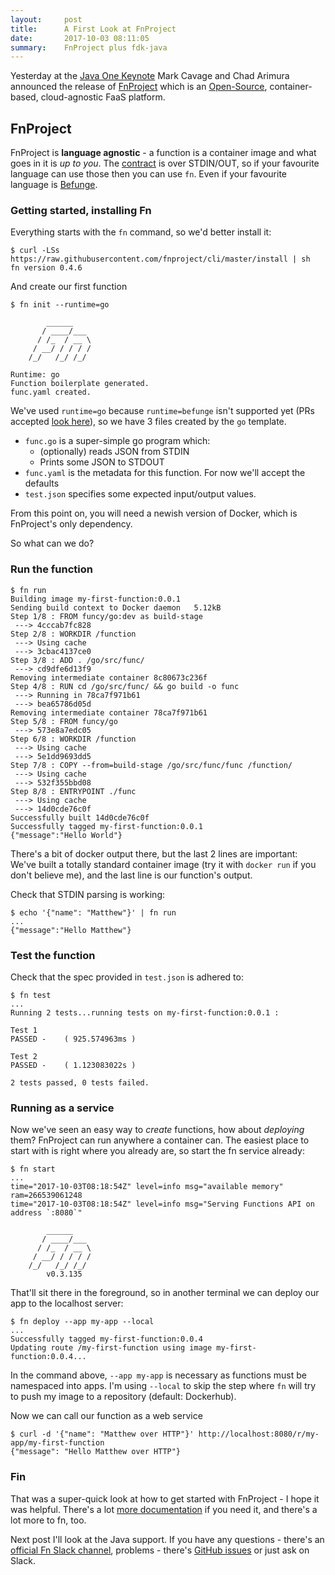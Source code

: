 ```yaml
---
layout:     post
title:      A First Look at FnProject
date:       2017-10-03 08:11:05
summary:    FnProject plus fdk-java
---
```


Yesterday at the [Java One Keynote](https://youtu.be/UNg9lmk60sg?t=4653) Mark Cavage and Chad Arimura announced the release of [FnProject](http://fnproject.io/) which is an [Open-Source](https://github.com/fnproject), container-based, cloud-agnostic FaaS platform.

## FnProject

FnProject is **language agnostic** - a function is a container image and what goes in it is *up to you*. The [contract](https://github.com/fnproject/fn/blob/master/docs/function-format.md) is over STDIN/OUT, so if your favourite language can use those then you can use `fn`. Even if your favourite language is [Befunge](https://esolangs.org/wiki/Befunge).

### Getting started, installing Fn

Everything starts with the `fn` command, so we'd better install it:

```shell
$ curl -LSs https://raw.githubusercontent.com/fnproject/cli/master/install | sh
fn version 0.4.6
```

And create our first function

```shell
$ fn init --runtime=go

        ______
       / ____/___
      / /_  / __ \
     / __/ / / / /
    /_/   /_/ /_/

Runtime: go
Function boilerplate generated.
func.yaml created. 
```

We've used `runtime=go` because `runtime=befunge` isn't supported yet (PRs accepted [look here](https://github.com/fnproject/cli/tree/master/langs)), so we have 3 files created by the `go` template.

  * `func.go` is a super-simple go program which:
    * (optionally) reads JSON from STDIN
	* Prints some JSON to STDOUT
  * `func.yaml` is the metadata for this function. For now we'll accept the defaults
  * `test.json` specifies some expected input/output values.

From this point on, you will need a newish version of Docker, which is FnProject's only dependency.

So what can we do?

### Run the function

```shell
$ fn run
Building image my-first-function:0.0.1
Sending build context to Docker daemon   5.12kB
Step 1/8 : FROM funcy/go:dev as build-stage
 ---> 4cccab7fc828
Step 2/8 : WORKDIR /function
 ---> Using cache
 ---> 3cbac4137ce0
Step 3/8 : ADD . /go/src/func/
 ---> cd9dfe6d13f9
Removing intermediate container 8c80673c236f
Step 4/8 : RUN cd /go/src/func/ && go build -o func
 ---> Running in 78ca7f971b61
 ---> bea65786d05d
Removing intermediate container 78ca7f971b61
Step 5/8 : FROM funcy/go
 ---> 573e8a7edc05
Step 6/8 : WORKDIR /function
 ---> Using cache
 ---> 5e1dd9693dd5
Step 7/8 : COPY --from=build-stage /go/src/func/func /function/
 ---> Using cache
 ---> 532f355bbd08
Step 8/8 : ENTRYPOINT ./func
 ---> Using cache
 ---> 14d0cde76c0f
Successfully built 14d0cde76c0f
Successfully tagged my-first-function:0.0.1
{"message":"Hello World"}
```

There's a bit of docker output there, but the last 2 lines are important: We've built a totally standard container image (try it with `docker run` if you don't believe me), and the last line is our function's output.

Check that STDIN parsing is working:

```shell
$ echo '{"name": "Matthew"}' | fn run
...
{"message":"Hello Matthew"}
```

### Test the function

Check that the spec provided in `test.json` is adhered to:

```shell
$ fn test
...
Running 2 tests...running tests on my-first-function:0.0.1 :

Test 1
PASSED -    ( 925.574963ms )

Test 2
PASSED -    ( 1.123083022s )

2 tests passed, 0 tests failed.
```

### Running as a service

Now we've seen an easy way to *create* functions, how about *deploying* them? FnProject can run anywhere a container can. The easiest place to start with is right where you already are, so start the fn service already:

```shell
$ fn start
...
time="2017-10-03T08:18:54Z" level=info msg="available memory" ram=266539061248
time="2017-10-03T08:18:54Z" level=info msg="Serving Functions API on address `:8080`"

        ______
       / ____/___
      / /_  / __ \
     / __/ / / / /
    /_/   /_/ /_/
        v0.3.135

```

That'll sit there in the foreground, so in another terminal we can deploy our app to the localhost server:

```shell
$ fn deploy --app my-app --local
...
Successfully tagged my-first-function:0.0.4
Updating route /my-first-function using image my-first-function:0.0.4...
```

In the command above, `--app my-app` is necessary as functions must be namespaced into apps. I'm using `--local` to skip the step where `fn` will try to push my image to a repository (default: Dockerhub).

Now we can call our function as a web service

```shell
$ curl -d '{"name": "Matthew over HTTP"}' http://localhost:8080/r/my-app/my-first-function
{"message": "Hello Matthew over HTTP"}
```

### Fin

That was a super-quick look at how to get started with FnProject - I hope it was helpful. There's a lot [more documentation](https://github.com/fnproject/fn/tree/master/docs) if you need it, and there's a lot more to fn, too.

Next post I'll look at the Java support. If you have any questions - there's an [official Fn Slack channel](https://join.slack.com/t/fnproject/shared_invite/enQtMjIwNzc5MTE4ODg3LTdlYjE2YzU1MjAxODNhNGUzOGNhMmU2OTNhZmEwOTcxZDQxNGJiZmFiMzNiMTk0NjU2NTIxZGEyNjI0YmY4NTA), problems - there's [GitHub issues](https://github.com/fnproject/fn/issues) or just ask on Slack.
